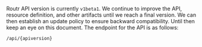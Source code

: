 Routr API version is currently `v1beta1`. We continue to improve the API, resource definition, and other artifacts until we reach a final version. We can then establish an update policy to ensure backward compatibility. Until then keep an eye on this document. The endpoint for the API is as follows:

`/api/{apiversion}`
